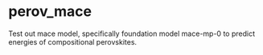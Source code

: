 # perov_mace
Test out mace model, specifically foundation model mace-mp-0 to predict energies of compositional perovskites.
